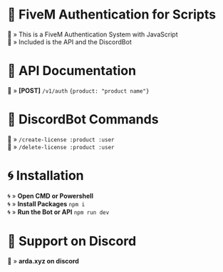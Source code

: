 # 🚀 FiveM Authentication for Scripts

🚀 » This is a FiveM Authentication System with JavaScript<br>
🚀 » Included is the API and the DiscordBot<br>

# 🔧 API Documentation

🔧 » **[POST]** `/v1/auth` `{product: "product name"}`<br>

# 🤖 DiscordBot Commands

🤖 » `/create-license :product :user`<br>
🤖 » `/delete-license :product :user`<br>

# 🌀 Installation

🌀 » **Open CMD or Powershell**<br>
🌀 » **Install Packages** `npm i`<br>
🌀 » **Run the Bot or API** `npm run dev`<br>

# 🎉 Support on Discord

🎉 » **arda.xyz on discord**
